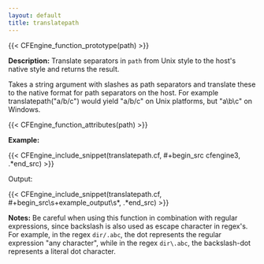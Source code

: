 ```yaml
---
layout: default
title: translatepath
---
```


{{< CFEngine_function_prototype(path) >}}

**Description:** Translate separators in `path` from Unix style to the host's
native style and returns the result.

Takes a string argument with slashes as path separators and translate
these to the native format for path separators on the host. For example
translatepath("a/b/c") would yield "a/b/c" on Unix platforms, but
"a\\b\\c" on Windows.

{{< CFEngine_function_attributes(path) >}}

**Example:**

{{< CFEngine_include_snippet(translatepath.cf, #\+begin_src cfengine3, .*end_src) >}}

Output:

{{< CFEngine_include_snippet(translatepath.cf, #\+begin_src\s+example_output\s*, .*end_src) >}}

**Notes:** Be careful when using this function in combination with regular
expressions, since backslash is also used as escape character in
regex's. For example, in the regex `dir/.abc`, the dot represents the
regular expression "any character", while in the regex `dir\.abc`, the
backslash-dot represents a literal dot character.
